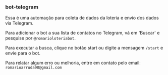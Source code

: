 ### bot-telegram
Essa é uma automação para coleta de dados da loteria e envio dos dados via Telegram.

Para adicionar o bot a sua lista de contatos no Telegram, vá em 'Buscar' e pesquise por `@romarioloteriabot`.

Para executar a busca, clique no botão start ou digite a mensagem `/start` e envie para o bot.

Para relatar algum erro ou melhoria, entre em contato pelo email: `romarioarruda98@gmail.com`

